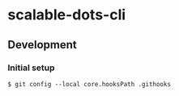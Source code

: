 # scalable-dots-cli

## Development

### Initial setup

```
$ git config --local core.hooksPath .githooks
```
